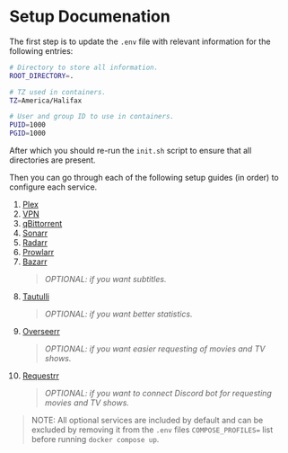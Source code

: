 # Setup Documenation

The first step is to update the `.env` file with relevant information for the following entries:

```sh
# Directory to store all information.
ROOT_DIRECTORY=.

# TZ used in containers.
TZ=America/Halifax

# User and group ID to use in containers.
PUID=1000
PGID=1000
```

After which you should re-run the `init.sh` script to ensure that all directories are present.

Then you can go through each of the following setup guides (in order) to configure each service.

1. [Plex](./1-Plex.md)
2. [VPN](./2-VPN.md)
3. [qBittorrent](./3-qBittorrent.md)
4. [Sonarr](./4-Sonarr.md)
5. [Radarr](./5-Radarr.md)
6. [Prowlarr](./6-Prowlarr.md)
7. [Bazarr](./7-Bazarr.md)
   > _OPTIONAL: if you want subtitles._
8. [Tautulli](./8-Tautulli.md)
   > _OPTIONAL: if you want better statistics._
9. [Overseerr](./9-Overseerr.md)
   > _OPTIONAL: if you want easier requesting of movies and TV shows._
10. [Requestrr](./10.Requestrr.md)
    > _OPTIONAL: if you want to connect Discord bot for requesting movies and TV shows._

> NOTE: All optional services are included by default and can be excluded by removing it from the `.env` files `COMPOSE_PROFILES=` list before running `docker compose up`.
